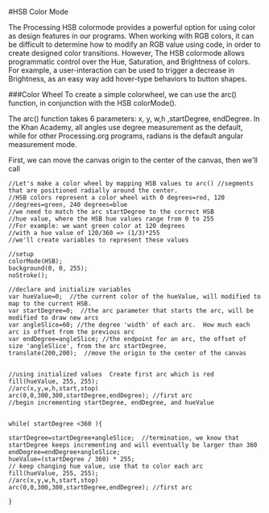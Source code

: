 #HSB Color Mode

The Processing HSB colormode provides a powerful option for using color as design features in our programs.  When working with RGB colors, it can be difficult to determine how to modify an RGB value using code, in order to create designed color transitions.  However, The HSB colormode allows programmatic control over the Hue, Saturation, and Brightness of colors. For example, a user-interaction can be used to trigger a decrease in Brightness, as an easy way add hover-type behaviors to button shapes. 

###Color Wheel
To create a simple colorwheel, we can use the arc() function, in conjunction with the HSB colorMode().

The arc() function takes 6 parameters: x, y, w,h ,startDegree, endDegree.  In the Khan Academy, all angles use degree measurement as the default, while for other Processing.org programs, radians is the default angular measurement mode. 

First, we can move the canvas origin to the center of the canvas, then we'll call 


```
//Let's make a color wheel by mapping HSB values to arc() //segments that are positioned radially around the center.
//HSB colors represent a color wheel with 0 degrees=red, 120 //degrees=green, 240 degrees=blue
//we need to match the arc startDegree to the correct HSB 
//hue value, where the HSB hue values range from 0 to 255
//For example: we want green color at 120 degrees 
//with a hue value of 120/360 => (1/3)*255
//we'll create variables to represent these values

//setup
colorMode(HSB);
background(0, 0, 255);
noStroke();

//declare and initialize variables
var hueValue=0;  //the current color of the hueValue, will modified to map to the current HSB.
var startDegree=0;  //the arc parameter that starts the arc, will be modified to draw new arcs
var angleSlice=60; //the degree 'width' of each arc.  How much each arc is offset from the previous arc
var endDegree=angleSlice; //the endpoint for an arc, the offset of size 'angleSlice', from the arc startDegree.
translate(200,200);  //move the origin to the center of the canvas


//using initialized values  Create first arc which is red
fill(hueValue, 255, 255);
//arc(x,y,w,h,start,stop)
arc(0,0,300,300,startDegree,endDegree); //first arc
//begin incrementing startDegree, endDegree, and hueValue


while( startDegree <360 ){
 
startDegree=startDegree+angleSlice;  //termination, we know that startDegree keeps incrementing and will eventually be larger than 360
endDegree=endDegree+angleSlice;
hueValue=(startDegree / 360) * 255;
// keep changing hue value, use that to color each arc
fill(hueValue, 255, 255);
//arc(x,y,w,h,start,stop)
arc(0,0,300,300,startDegree,endDegree); //first arc
    
}
```